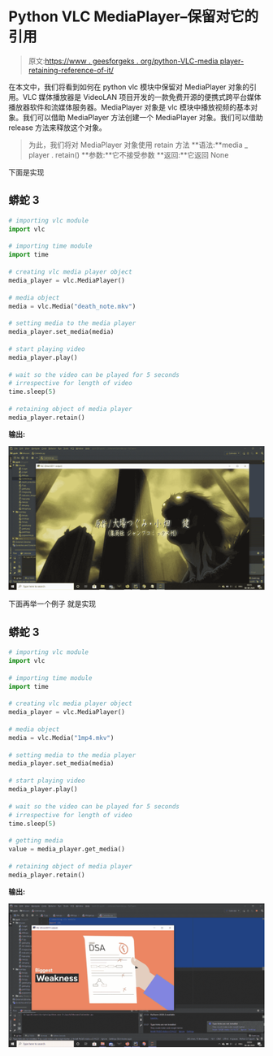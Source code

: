 # Python VLC MediaPlayer–保留对它的引用

> 原文:[https://www . geesforgeks . org/python-VLC-media player-retaining-reference-of-it/](https://www.geeksforgeeks.org/python-vlc-mediaplayer-retaing-refrence-of-it/)

在本文中，我们将看到如何在 python vlc 模块中保留对 MediaPlayer 对象的引用。VLC 媒体播放器是 VideoLAN 项目开发的一款免费开源的便携式跨平台媒体播放器软件和流媒体服务器。MediaPlayer 对象是 vlc 模块中播放视频的基本对象。我们可以借助 MediaPlayer 方法创建一个 MediaPlayer 对象。我们可以借助 release 方法来释放这个对象。

> 为此，我们将对 MediaPlayer 对象使用 retain 方法
> **语法:**media _ player . retain()
> **参数:**它不接受参数
> **返回:**它返回 None

下面是实现

## 蟒蛇 3

```py
# importing vlc module
import vlc

# importing time module
import time

# creating vlc media player object
media_player = vlc.MediaPlayer()

# media object
media = vlc.Media("death_note.mkv")

# setting media to the media player
media_player.set_media(media)

# start playing video
media_player.play()

# wait so the video can be played for 5 seconds
# irrespective for length of video
time.sleep(5)

# retaining object of media player
media_player.retain()
```

**输出:**

![](img/33c5fe6e13ea1c939ea793883a04f9c7.png)

下面再举一个例子
就是实现

## 蟒蛇 3

```py
# importing vlc module
import vlc

# importing time module
import time

# creating vlc media player object
media_player = vlc.MediaPlayer()

# media object
media = vlc.Media("1mp4.mkv")

# setting media to the media player
media_player.set_media(media)

# start playing video
media_player.play()

# wait so the video can be played for 5 seconds
# irrespective for length of video
time.sleep(5)

# getting media
value = media_player.get_media()

# retaining object of media player
media_player.retain()
```

**输出:**

![](img/adad80dcd4fb054e2f8093e65d2cb30f.png)